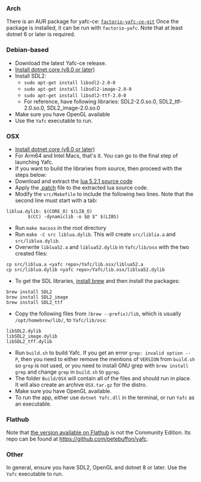 ### Arch 
There is an AUR package for yafc-ce: [`factorio-yafc-ce-git`](https://aur.archlinux.org/packages/factorio-yafc-ce-git) 
Once the package is installed, it can be run with `factorio-yafc`. Note that at least dotnet 6 or later is required.

### Debian-based
- Download the latest Yafc-ce release.
- [Install dotnet core (v8.0 or later)](https://learn.microsoft.com/en-us/dotnet/core/install/linux-debian)
- Install SDL2:
  - `sudo apt-get install libsdl2-2.0-0`
  - `sudo apt-get install libsdl2-image-2.0-0`
  - `sudo apt-get install libsdl2-ttf-2.0-0`
  - For reference, have following libraries: SDL2-2.0.so.0, SDL2_ttf-2.0.so.0, SDL2_image-2.0.so.0
- Make sure you have OpenGL available
- Use the `Yafc` executable to run.

### OSX
- [Install dotnet core (v8.0 or later)](https://dotnet.microsoft.com/download)
- For Arm64 and Intel Macs, that's it. You can go to the final step of launching Yafc.
- If you want to build the libraries from source, then proceed with the steps below:
- Download and extract the [lua 5.2.1 source code](https://www.lua.org/ftp/lua-5.2.1.tar.gz)
- Apply the [.patch](https://github.com/shpaass/yafc-ce/blob/master/lua-5.2.1.patch) file to the extracted lua source code.
- Modify the `src/Makefile` to include the following two lines. Note that the second line must start with a tab:
```
liblua.dylib: $(CORE_O) $(LIB_O)
        $(CC) -dynamiclib -o $@ $^ $(LIBS)
```
- Run `make macosx` in the root directory
- Run `make -C src liblua.dylib`. This will create `src/liblia.a` and `src/liblua.dylib`.
- Overwrite `liblua52.a` and `liblua52.dylib` in `Yafc/lib/osx` with the two created files:
```
cp src/liblua.a <yafc repo>/Yafc/lib.osx/liblua52.a
cp src/liblua.dylib <yafc repo>/Yafc/lib.osx/liblua52.dylib
```
- To get the SDL libraries, [install brew](https://brew.sh/) and then install the packages:
```
brew install SDL2
brew install SDL2_image
brew install SDL2_ttf
```
- Copy the following files from `(brew --prefix)/lib`, which is usually `/opt/homebrew/lib/`, to `Yafc/lib/osx`:
```
libSDL2.dylib
libSDL2_image.dylib
libSDL2_tff.dylib
```
- Run `build.sh` to build Yafc. If you get an error `grep: invalid option -- P`, then you need to either remove the mentions of `VERSION` from `build.sh` so `grep` is not used, or you need to install GNU grep with `brew install grep` and change `grep` in `build.sh` to `ggrep`.
- The folder `Build/OSX` will contain all of the files and should run in place. It will also create an archive `OSX.tar.gz` for the distro.
- Make sure you have OpenGL available.
- To run the app, either use `dotnet Yafc.dll` in the terminal, or run `Yafc` as an executable.

### Flathub
Note that [the version available on Flathub](https://flathub.org/apps/details/com.github.petebuffon.yafc) is not the Community Edition. Its repo can be found at https://github.com/petebuffon/yafc.

### Other
In general, ensure you have SDL2, OpenGL and dotnet 8 or later. Use the `Yafc` executable to run.
